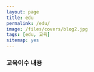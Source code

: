 ```yaml
---
layout: page
title: edu
permalink: /edu/
image: /files/covers/blog2.jpg
tags: [edu, 교육]
sitemap: yes
---
```



### 교육이수 내용
